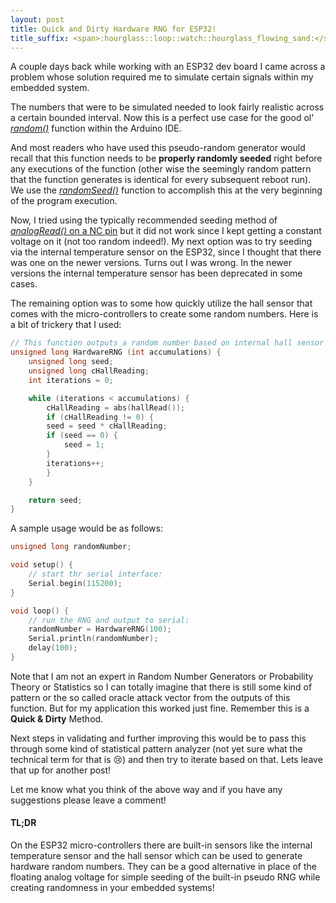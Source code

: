 ```yaml
---
layout: post
title: Quick and Dirty Hardware RNG for ESP32!
title_suffix: <span>:hourglass::loop::watch::hourglass_flowing_sand:</span>
---
```


A couple days back while working with an ESP32 dev board I came across a problem whose solution required me to simulate certain signals within my embedded system.<!-- more -->

The numbers that were to be simulated needed to look fairly realistic across a certain bounded interval. Now this is a perfect use case for the good ol' [_random()_](https://www.arduino.cc/reference/en/language/functions/random-numbers/random/) function within the Arduino IDE. 

And most readers who have used this pseudo-random generator would recall that this function needs to be __properly randomly seeded__ right before any executions of the function (other wise the seemingly random pattern that the function generates is identical for every subsequent reboot run). We use the [_randomSeed()_](https://www.arduino.cc/reference/en/language/functions/random-numbers/randomseed/) function to accomplish this at the very beginning of the program execution.

Now, I tried using the typically recommended seeding method of [_analogRead()_ on a NC pin](https://www.arduino.cc/reference/en/language/functions/random-numbers/randomseed/) but it did not work since I kept getting a constant voltage on it (not too random indeed!). My next option was to try seeding via the internal temperature sensor on the ESP32, since I thought that there was one on the newer versions. Turns out I was wrong. In the newer versions the internal temperature sensor has been deprecated in some cases.

The remaining option was to some how quickly utilize the hall sensor that comes with the micro-controllers to create some random numbers. Here is a bit of trickery that I used: 

```c++
// This function outputs a random number based on internal hall sensor readings on ESP32
unsigned long HardwareRNG (int accumulations) {
    unsigned long seed;
    unsigned long cHallReading;
    int iterations = 0;

    while (iterations < accumulations) {
        cHallReading = abs(hallRead());
        if (cHallReading != 0) {
        seed = seed * cHallReading;
        if (seed == 0) {
            seed = 1;
        }
        iterations++;
        }
    }

    return seed;
}
```
A sample usage would be as follows:

```c++
unsigned long randomNumber;

void setup() {
    // start thr serial interface:
    Serial.begin(115200);
}

void loop() {
    // run the RNG and output to serial:
    randomNumber = HardwareRNG(100);
    Serial.println(randomNumber);
    delay(100);
}
```

Note that I am not an expert in Random Number Generators or Probability Theory or Statistics so I can totally imagine that there is still some kind of pattern or the so called oracle attack vector from the outputs of this function. But for my application this worked just fine. Remember this is a __Quick & Dirty__ Method.

Next steps in validating and further improving this would be to pass this through some kind of statistical pattern analyzer (not yet sure what the technical term for that is :cry:) and then try to iterate based on that. Lets leave that up for another post!

Let me know what you think of the above way and if you have any suggestions please leave a comment!  

#### TL;DR
On the ESP32 micro-controllers there are built-in sensors like the internal temperature sensor and the hall sensor which can be used to generate hardware random numbers. They can be a good alternative in place of the floating analog voltage for simple seeding of the built-in pseudo RNG while creating randomness in your embedded systems!
